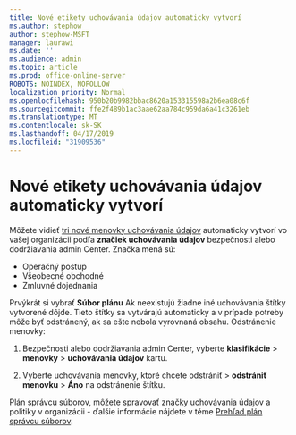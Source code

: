 ```yaml
---
title: Nové etikety uchovávania údajov automaticky vytvorí
ms.author: stephow
author: stephow-MSFT
manager: laurawi
ms.date: ''
ms.audience: admin
ms.topic: article
ms.prod: office-online-server
ROBOTS: NOINDEX, NOFOLLOW
localization_priority: Normal
ms.openlocfilehash: 950b20b9982bbac8620a153315598a2b6ea08c6f
ms.sourcegitcommit: ffe2f489b1ac3aae62aa784c959da6a41c3261eb
ms.translationtype: MT
ms.contentlocale: sk-SK
ms.lasthandoff: 04/17/2019
ms.locfileid: "31909536"
---
```

# <a name="new-retention-labels-created-automatically"></a>Nové etikety uchovávania údajov automaticky vytvorí

Môžete vidieť [tri nové menovky uchovávania údajov](https://docs.microsoft.com/en-us/office365/securitycompliance/file-plan-manager#default-retention-labels-and-label-policy) automaticky vytvorí vo vašej organizácii podľa **značiek uchovávania údajov** bezpečnosti alebo dodržiavania admin Center. Značka mená sú:

- Operačný postup
- Všeobecné obchodné
- Zmluvné dojednania

Prvýkrát si vybrať **Súbor plánu** Ak neexistujú žiadne iné uchovávania štítky vytvorené dôjde. Tieto štítky sa vytvárajú automaticky a v prípade potreby môže byť odstránený, ak sa ešte nebola vyrovnaná obsahu. Odstránenie menovky:

1. Bezpečnosti alebo dodržiavania admin Center, vyberte **klasifikácie** > **menovky** > **uchovávania údajov** kartu.

1. Vyberte uchovávania menovky, ktoré chcete odstrániť > **odstrániť menovku** > **Áno** na odstránenie štítku.

Plán správcu súborov, môžete spravovať značky uchovávania údajov a politiky v organizácii - ďalšie informácie nájdete v téme [Prehľad plán správcu súborov](https://docs.microsoft.com/en-us/office365/securitycompliance/file-plan-manager).